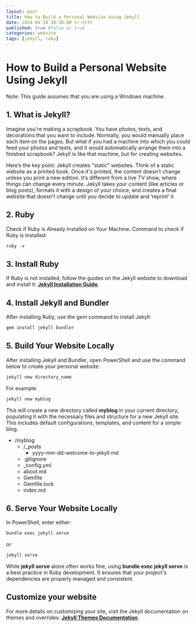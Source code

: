 ```yaml
---
layout: post
title: How to Build a Personal Website Using Jekyll
date: 2024-04-10 20:30:00 +/-tttt
published: true #false or true
categories: website
tags: [jekyll, ruby]
---
```

# How to Build a Personal Website Using Jekyll
Note: This guide assumes that you are using a Windows machine.

## 1. What is Jekyll?
Imagine you're making a scrapbook. You have photos, texts, and decorations that you want to include. Normally, you would manually place each item on the pages. But what if you had a machine into which you could feed your photos and texts, and it would automatically arrange them into a finished scrapbook? Jekyll is like that machine, but for creating websites.

Here’s the key point: Jekyll creates "static" websites. Think of a static website as a printed book. Once it's printed, the content doesn’t change unless you print a new edition. It’s different from a live TV show, where things can change every minute. Jekyll takes your content (like articles or blog posts), formats it with a design of your choice, and creates a final website that doesn't change until you decide to update and ‘reprint’ it.

## 2. Ruby
Check if Ruby is Already Installed on Your Machine.
Command to check if Ruby is installed:

```powershell
ruby -v
```

## 3. Install Ruby

If Ruby is not installed, follow the guides on the Jekyll website to download and install it: [**Jekyll Installation Guide**](https://jekyllrb.com/docs/installation/).

## 4. Install Jekyll and Bundler

After installing Ruby, use the gem command to install Jekyll:
```powershell
gem install jekyll bundler
```

## 5. Build Your Website Locally

After installing Jekyll and Bundler, open PowerShell and use the command below to create your personal website:
```powershell
jekyll new directory_name
```

For example:
```powershell
jekyll new myblog
```
This will create a new directory called **myblog** in your current directory, populating it with the necessary files and structure for a new Jekyll site. This includes default configurations, templates, and content for a simple blog.

- /myblog
  - /_posts
    - yyyy-mm-dd-welcome-to-jekyll.md
  - .gitignore
  - _config.yml
  - about.md
  - Gemfile
  - Gemfile.lock
  - index.md

## 6. Serve Your Website Locally

In PowerShell, enter either:
```powershell
bundle exec jekyll serve
```
or
```powershell
jekyll serve
```
While **jekyll serve** alone often works fine, using **bundle exec jekyll serve** is a best practice in Ruby development. It ensures that your project's dependencies are properly managed and consistent.

## Customize your website
For more details on customizing your site, visit the Jekyll documentation on themes and overrides: [**Jekyll Themes Documentation**](https://jekyllrb.com/docs/themes/#understanding-gem-based-themes).

